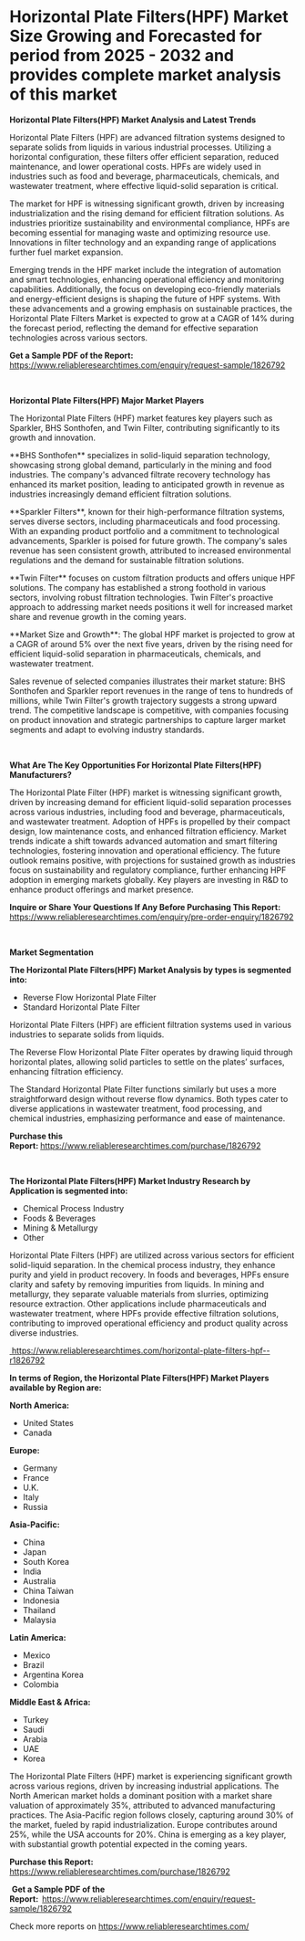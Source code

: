 <p><h1>Horizontal Plate Filters(HPF) Market Size Growing and Forecasted for period from 2025 - 2032 and provides complete market analysis of this market</h1></p><p><strong>Horizontal Plate Filters(HPF) Market Analysis and Latest Trends</strong></p>
<p><p>Horizontal Plate Filters (HPF) are advanced filtration systems designed to separate solids from liquids in various industrial processes. Utilizing a horizontal configuration, these filters offer efficient separation, reduced maintenance, and lower operational costs. HPFs are widely used in industries such as food and beverage, pharmaceuticals, chemicals, and wastewater treatment, where effective liquid-solid separation is critical.</p><p>The market for HPF is witnessing significant growth, driven by increasing industrialization and the rising demand for efficient filtration solutions. As industries prioritize sustainability and environmental compliance, HPFs are becoming essential for managing waste and optimizing resource use. Innovations in filter technology and an expanding range of applications further fuel market expansion.</p><p>Emerging trends in the HPF market include the integration of automation and smart technologies, enhancing operational efficiency and monitoring capabilities. Additionally, the focus on developing eco-friendly materials and energy-efficient designs is shaping the future of HPF systems. With these advancements and a growing emphasis on sustainable practices, the Horizontal Plate Filters Market is expected to grow at a CAGR of 14% during the forecast period, reflecting the demand for effective separation technologies across various sectors.</p></p>
<p><strong>Get a Sample PDF of the Report:&nbsp;</strong> <a href="https://www.reliableresearchtimes.com/enquiry/request-sample/1826792?utm_campaign=2006&utm_medium=2&utm_source=Github&utm_content=ia&utm_term=28022025&utm_id=horizontal-plate-filtershpf">https://www.reliableresearchtimes.com/enquiry/request-sample/1826792</a></p>
<p>&nbsp;</p>
<p><strong>Horizontal Plate Filters(HPF) Major Market Players</strong></p>
<p><p>The Horizontal Plate Filters (HPF) market features key players such as Sparkler, BHS Sonthofen, and Twin Filter, contributing significantly to its growth and innovation. </p><p>**BHS Sonthofen** specializes in solid-liquid separation technology, showcasing strong global demand, particularly in the mining and food industries. The company's advanced filtrate recovery technology has enhanced its market position, leading to anticipated growth in revenue as industries increasingly demand efficient filtration solutions.</p><p>**Sparkler Filters**, known for their high-performance filtration systems, serves diverse sectors, including pharmaceuticals and food processing. With an expanding product portfolio and a commitment to technological advancements, Sparkler is poised for future growth. The company's sales revenue has seen consistent growth, attributed to increased environmental regulations and the demand for sustainable filtration solutions.</p><p>**Twin Filter** focuses on custom filtration products and offers unique HPF solutions. The company has established a strong foothold in various sectors, involving robust filtration technologies. Twin Filter's proactive approach to addressing market needs positions it well for increased market share and revenue growth in the coming years.</p><p>**Market Size and Growth**: The global HPF market is projected to grow at a CAGR of around 5% over the next five years, driven by the rising need for efficient liquid-solid separation in pharmaceuticals, chemicals, and wastewater treatment. </p><p>Sales revenue of selected companies illustrates their market stature: BHS Sonthofen and Sparkler report revenues in the range of tens to hundreds of millions, while Twin Filter's growth trajectory suggests a strong upward trend. The competitive landscape is competitive, with companies focusing on product innovation and strategic partnerships to capture larger market segments and adapt to evolving industry standards.</p></p>
<p>&nbsp;</p>
<p><strong>What Are The Key Opportunities For Horizontal Plate Filters(HPF) Manufacturers?</strong></p>
<p><p>The Horizontal Plate Filter (HPF) market is witnessing significant growth, driven by increasing demand for efficient liquid-solid separation processes across various industries, including food and beverage, pharmaceuticals, and wastewater treatment. Adoption of HPFs is propelled by their compact design, low maintenance costs, and enhanced filtration efficiency. Market trends indicate a shift towards advanced automation and smart filtering technologies, fostering innovation and operational efficiency. The future outlook remains positive, with projections for sustained growth as industries focus on sustainability and regulatory compliance, further enhancing HPF adoption in emerging markets globally. Key players are investing in R&D to enhance product offerings and market presence.</p></p>
<p><strong>Inquire or Share Your Questions If Any Before Purchasing This Report:</strong> <a href="https://www.reliableresearchtimes.com/enquiry/pre-order-enquiry/1826792?utm_campaign=2006&utm_medium=2&utm_source=Github&utm_content=ia&utm_term=28022025&utm_id=horizontal-plate-filtershpf">https://www.reliableresearchtimes.com/enquiry/pre-order-enquiry/1826792</a></p>
<p>&nbsp;</p>
<p><strong>Market Segmentation</strong></p>
<p><strong>The Horizontal Plate Filters(HPF) Market Analysis by types is segmented into:</strong></p>
<p><ul><li>Reverse Flow Horizontal Plate Filter</li><li>Standard Horizontal Plate Filter</li></ul></p>
<p><p>Horizontal Plate Filters (HPF) are efficient filtration systems used in various industries to separate solids from liquids. </p><p>The Reverse Flow Horizontal Plate Filter operates by drawing liquid through horizontal plates, allowing solid particles to settle on the plates’ surfaces, enhancing filtration efficiency. </p><p>The Standard Horizontal Plate Filter functions similarly but uses a more straightforward design without reverse flow dynamics. Both types cater to diverse applications in wastewater treatment, food processing, and chemical industries, emphasizing performance and ease of maintenance.</p></p>
<p><strong>Purchase this Report:&nbsp;</strong><a href="https://www.reliableresearchtimes.com/purchase/1826792?utm_campaign=2006&utm_medium=2&utm_source=Github&utm_content=ia&utm_term=28022025&utm_id=horizontal-plate-filtershpf">https://www.reliableresearchtimes.com/purchase/1826792</a></p>
<p>&nbsp;</p>
<p><strong>The Horizontal Plate Filters(HPF) Market Industry Research by Application is segmented into:</strong></p>
<p><ul><li>Chemical Process Industry</li><li>Foods & Beverages</li><li>Mining & Metallurgy</li><li>Other</li></ul></p>
<p><p>Horizontal Plate Filters (HPF) are utilized across various sectors for efficient solid-liquid separation. In the chemical process industry, they enhance purity and yield in product recovery. In foods and beverages, HPFs ensure clarity and safety by removing impurities from liquids. In mining and metallurgy, they separate valuable materials from slurries, optimizing resource extraction. Other applications include pharmaceuticals and wastewater treatment, where HPFs provide effective filtration solutions, contributing to improved operational efficiency and product quality across diverse industries.</p></p>
<p><a href="https://www.reliableresearchtimes.com/horizontal-plate-filters-hpf--r1826792?utm_campaign=2006&utm_medium=2&utm_source=Github&utm_content=ia&utm_term=28022025&utm_id=horizontal-plate-filtershpf">&nbsp;https://www.reliableresearchtimes.com/horizontal-plate-filters-hpf--r1826792</a></p>
<p><strong>In terms of Region, the Horizontal Plate Filters(HPF) Market Players available by Region are:</strong></p>
<p>
    <p> <strong> North America: </strong>
        <ul>
            <li>United States</li>
            <li>Canada</li>
        </ul>
        </p> 
    <p> <strong> Europe: </strong>
        <ul>
            <li>Germany</li>
            <li>France</li>
            <li>U.K.</li>
            <li>Italy</li>
            <li>Russia</li>
        </ul>
        </p> 
    <p> <strong> Asia-Pacific: </strong>
        <ul>
            <li>China</li>
            <li>Japan</li>
            <li>South Korea</li>
            <li>India</li>
            <li>Australia</li>
            <li>China Taiwan</li>
            <li>Indonesia</li>
            <li>Thailand</li>
            <li>Malaysia</li>
        </ul>
        </p> 
    <p> <strong> Latin America: </strong>
        <ul>
            <li>Mexico</li>
            <li>Brazil</li>
            <li>Argentina Korea</li>
            <li>Colombia</li>
        </ul>
        </p> 
    <p> <strong> Middle East & Africa: </strong>
        <ul>
            <li>Turkey</li>
            <li>Saudi</li>
            <li>Arabia</li>
            <li>UAE</li>
            <li>Korea</li>
        </ul>
    </p>
    </p>
<p><p>The Horizontal Plate Filters (HPF) market is experiencing significant growth across various regions, driven by increasing industrial applications. The North American market holds a dominant position with a market share valuation of approximately 35%, attributed to advanced manufacturing practices. The Asia-Pacific region follows closely, capturing around 30% of the market, fueled by rapid industrialization. Europe contributes around 25%, while the USA accounts for 20%. China is emerging as a key player, with substantial growth potential expected in the coming years.</p></p>
<p><strong>Purchase this Report: </strong><a href="https://www.reliableresearchtimes.com/purchase/1826792?utm_campaign=2006&utm_medium=2&utm_source=Github&utm_content=ia&utm_term=28022025&utm_id=horizontal-plate-filtershpf">https://www.reliableresearchtimes.com/purchase/1826792</a></p>
<p>&nbsp;<strong>Get a Sample PDF of the Report:&nbsp;&nbsp;</strong><a href="https://www.reliableresearchtimes.com/enquiry/request-sample/1826792?utm_campaign=2006&utm_medium=2&utm_source=Github&utm_content=ia&utm_term=28022025&utm_id=horizontal-plate-filtershpf">https://www.reliableresearchtimes.com/enquiry/request-sample/1826792</a></p>
<p><strong></strong></p>
<p>Check more reports on <a href="https://www.reliableresearchtimes.com/?utm_campaign=2006&utm_medium=2&utm_source=Github&utm_content=ia&utm_term=28022025&utm_id=horizontal-plate-filtershpf">https://www.reliableresearchtimes.com/</a></p>